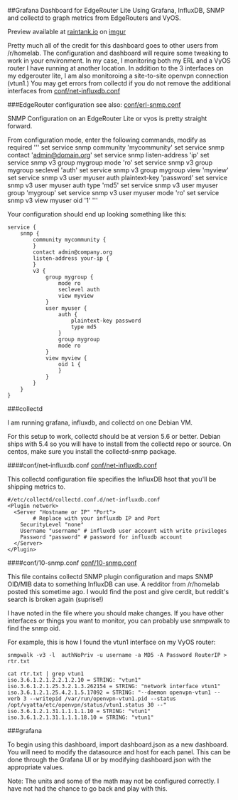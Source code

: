 ##Grafana Dashboard for EdgeRouter Lite
Using Grafana, InfluxDB, SNMP and collectd to graph metrics from EdgeRouters and VyOS.

Preview available at [raintank.io](https://snapshot.raintank.io/dashboard/snapshot/NytKSRUemSB4ZML10wcjqXmgt5J1aZ64) on [imgur](http://imgur.com/sxVC2lp)

Pretty much all of the credit for this dashboard goes to other users from /r/homelab. The configuration and dashboard will require some tweaking to work in your environment.
In my case, I monitoring both my ERL and a VyOS router I have running at another location. In addition to the 3 interfaces on my edgerouter lite, I am also monitoroing a site-to-site openvpn connection (vtun1.)
You may get errors from collectd if you do not remove the additional interfaces from [conf/net-influxdb.conf](conf/net-influxdb.conf)

###EdgeRouter configuration
see also: [conf/erl-snmp.conf](conf/erl-nsmp.conf)

SNMP Configuration on an EdgeRouter Lite or vyos is pretty straight forward. 

From configuration mode, enter the following commands, modify as required
'''
set service snmp community 'mycommunity'
set service snmp contact 'admin@domain.org'
set service snmp listen-address 'ip'
set service snmp v3 group mygroup mode 'ro'
set service snmp v3 group mygroup seclevel 'auth'
set service snmp v3 group mygroup view 'myview'
set service snmp v3 user myuser auth plaintext-key 'password'
set service snmp v3 user myuser auth type 'md5'
set service snmp v3 user myuser group 'mygroup'
set service snmp v3 user myuser mode 'ro'
set service snmp v3 view myuser oid '1'
'''

Your configuration should end up looking something like this:
```
service {
    snmp {
        community mycommunity {
        }
        contact admin@company.org
        listen-address your-ip {
        }
        v3 {
            group mygroup {
                mode ro
                seclevel auth
                view myview
            }
            user myuser {
                auth {
                    plaintext-key password
                    type md5
                }
                group mygroup
                mode ro
            }
            view myview {
                oid 1 {
                }
            }
        }
    }
}
```

###collectd

I am running grafana, influxdb, and collectd on one Debian VM. 

For this setup to work, collectd should be at version 5.6 or better. Debian ships with 5.4 so you will have to install from the collectd repo or source. On centos, make sure you install the collectd-snmp package.

####conf/net-influxdb.conf
[conf/net-influxdb.conf](conf/net-influxdb.conf)

This collectd configuration file specifies the InfluxDB hsot that you'll be shipping metrics to. 
```
#/etc/collectd/collectd.conf.d/net-influxdb.conf
<Plugin network>
  <Server "Hostname or IP" "Port"> 
		# Replace with your influxdb IP and Port
    SecurityLevel "none"
    Username "username" # influxdb user account with write privileges
    Password "password" # password for influxdb account
  </Server>
</Plugin>
```
 

####conf/10-snmp.conf
[conf/10-snmp.conf](conf/10-snmp.conf)

This file contains collectd SNMP plugin configuration and maps SNMP OID/MIB data to something InfluxDB can use. A redditor from /r/homelab posted this sometime ago. I would find the post and give cerdit, but reddit's search is broken again (suprise!)

I have noted in the file where you should make changes. If you have other interfaces or things you want to monitor, you can probably use snmpwalk to find the snmp oid.

For example, this is how I found the vtun1 interface on my VyOS router:

```
snmpwalk -v3 -l  authNoPriv -u username -a MD5 -A Password RouterIP > rtr.txt

cat rtr.txt | grep vtun1
iso.3.6.1.2.1.2.2.1.2.10 = STRING: "vtun1"
iso.3.6.1.2.1.25.3.2.1.3.262154 = STRING: "network interface vtun1"
iso.3.6.1.2.1.25.4.2.1.5.17092 = STRING: "--daemon openvpn-vtun1 --verb 3 --writepid /var/run/openvpn-vtun1.pid --status /opt/vyatta/etc/openvpn/status/vtun1.status 30 --"
iso.3.6.1.2.1.31.1.1.1.1.10 = STRING: "vtun1"
iso.3.6.1.2.1.31.1.1.1.18.10 = STRING: "vtun1"
```

###grafana

To begin using this dashboard, import dashboard.json as a new dashboard. You will need to modify the datasource and host for each panel. 
This can be done through the Grafana UI or by modifying dashboard.json with the appropriate values. 

Note: The units and some of the math may not be configured correctly. I have not had the chance to go back and play with this.



